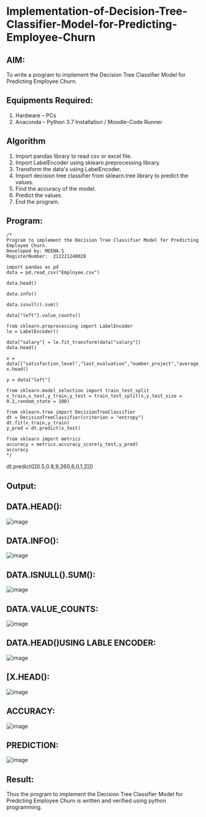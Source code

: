 # Implementation-of-Decision-Tree-Classifier-Model-for-Predicting-Employee-Churn

## AIM:
To write a program to implement the Decision Tree Classifier Model for Predicting Employee Churn.

## Equipments Required:
1. Hardware – PCs
2. Anaconda – Python 3.7 Installation / Moodle-Code Runner

## Algorithm
1. Import pandas library to read csv or excel file.
2. Import LabelEncoder using sklearn.preprocessing library.
3. Transform the data's using LabelEncoder.
4. Import decision tree classifier from sklearn.tree library to predict the values.
5. Find the accuracy of the model.
6. Predict the values.
7. End the program.
## Program:
```
/*
Program to implement the Decision Tree Classifier Model for Predicting Employee Churn.
Developed by: MEENA.S
RegisterNumber:  212221240028

import pandas as pd
data = pd.read_csv("Employee.csv")

data.head()

data.info()

data.isnull().sum()

data["left"].value_counts()

from sklearn.preprocessing import LabelEncoder
le = LabelEncoder()

data["salary"] = le.fit_transform(data["salary"])
data.head()

x = data[["satisfaction_level","last_evaluation","number_project","average_montly_hours","time_spend_company","Work_accident","promotion_last_5years","salary"]]
x.head()

y = data["left"]

from sklearn.model_selection import train_test_split
x_train,x_test,y_train,y_test = train_test_split(x,y,test_size = 0.2,random_state = 100)

from sklearn.tree import DecisionTreeClassifier
dt = DecisionTreeClassifier(criterion = "entropy")
dt.fit(x_train,y_train)
y_pred = dt.predict(x_test)

from sklearn import metrics
accuracy = metrics.accuracy_score(y_test,y_pred)
accuracy
*/
```
dt.predict([[0.5,0.8,9,260,6,0,1,2]])
## Output:
## DATA.HEAD():
![image](https://user-images.githubusercontent.com/94677128/173615044-db029c2c-15be-4e9d-82f3-f9625b9a6a0b.png)
## DATA.INFO():
![image](https://user-images.githubusercontent.com/94677128/173615081-aeb25338-23f7-4ea8-9dc4-e91b1f95426d.png)
## DATA.ISNULL().SUM():
![image](https://user-images.githubusercontent.com/94677128/173615138-5a794906-6d52-40d5-ad65-948a3ea1ec14.png)
## DATA.VALUE_COUNTS:
![image](https://user-images.githubusercontent.com/94677128/173615185-979bcd9b-ea66-4f72-986e-d19fe59ed644.png)
## DATA.HEAD()USING LABLE ENCODER:
![image](https://user-images.githubusercontent.com/94677128/173615218-eb32e912-c21b-480c-8119-c35f44a0f972.png)
## [X.HEAD():
![image](https://user-images.githubusercontent.com/94677128/173615246-6076f6b9-a1d3-4df2-98ad-35adc2b40b73.png)
## ACCURACY:
![image](https://user-images.githubusercontent.com/94677128/173615276-d26af1a8-7228-4d4b-b68a-41e9d0735d9a.png)
## PREDICTION:
![image](https://user-images.githubusercontent.com/94677128/173616198-c1a7978f-f447-405c-b5ad-422e214e853d.png)


## Result:
Thus the program to implement the  Decision Tree Classifier Model for Predicting Employee Churn is written and verified using python programming.
